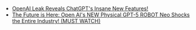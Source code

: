 - [OpenAI Leak Reveals ChatGPT's Insane New Features!](https://youtu.be/UNJWioF-9xg)
- [The Future is Here: Open AI's NEW Physical GPT-5 ROBOT Neo Shocks the Entire Industry! (MUST WATCH)](https://youtu.be/Wjv3EMpX370)
